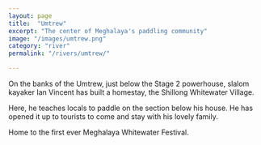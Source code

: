 ```yaml
---
layout: page
title:  "Umtrew"
excerpt: "The center of Meghalaya's paddling community"
image: "/images/umtrew.png"
category: "river"
permalink: "/rivers/umtrew/"

---
```


On the banks of the Umtrew, just below the Stage 2 powerhouse, slalom kayaker Ian Vincent has built a homestay, the Shillong Whitewater Village.

Here, he teaches locals to paddle on the section below his house. He has opened it up to tourists to come and stay with his lovely family.  

Home to the first ever Meghalaya Whitewater Festival.